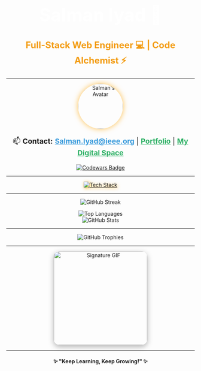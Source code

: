 <!-- 🔥 Ultimate Portfolio-Style README for GitHub -->

<h1 align="center" style="color: white; font-size: 3rem; font-weight: bold;">Salman Iyad 🚀</h1>
<h3 align="center" style="color: #f39c12; font-size: 1.5rem;">Full-Stack Web Engineer 💻 | Code Alchemist ⚡</h3>

---

<!-- 🚀 Animated Avatar -->
<p align="center">
  <img src="https://media.giphy.com/media/hvRJCLFzcasrR4ia7z/giphy.gif" width="120" alt="Salman's Avatar" style="border-radius: 50%; box-shadow: 0px 0px 15px rgba(255, 165, 0, 0.7);" />
</p>

<!-- 🌍 Social & Contact Section -->
<p align="center" style="font-size: 1.2rem;">
  📫 <strong>Contact:</strong> <a href="mailto:salman.iyad@ieee.org" style="color: #3498db; font-weight: bold;">Salman.Iyad@ieee.org</a> | 
  <a href="https://salmaniyad.vercel.app" style="color: #27ae60; font-weight: bold;">Portfolio</a> | 
  <a href="https://salmans-digital-space.vercel.app" style="color: #27ae60; font-weight: bold;">My Digital Space</a>
</p>
<p align="center">
  <a href="https://www.codewars.com/users/SalmanIyad">
    <img src="https://www.codewars.com/users/SalmanIyad/badges/large" alt="Codewars Badge" />
  </a>
</p>

---

<!-- 🔥 Skills Showcase with Animated Icons -->
<p align="center">
  <a href="https://skillicons.dev">
    <img src="https://skillicons.dev/icons?i=js,nodejs,redux,react,nextjs,mongodb,mysql,fastapi,tailwind,sass,materialui,threejs,vercel,pnpm,vite,bun,vscode,postman,figma,md,notion,prisma,firebase,linux&perline=8" alt="Tech Stack" style="filter: drop-shadow(2px 2px 5px rgba(255, 165, 0, 0.8));" />
  </a>
</p>

---

<!-- 🔥 GitHub Stats & Streaks -->
<p align="center">
  <img src="https://github-readme-streak-stats.herokuapp.com/?user=SalmanIyad&theme=black-ice&hide_border=true&stroke=0000&background=0D1117&ring=e05397&fire=e05397&currStreakLabel=e05397&bg_color=30,e96443,904e95&title_color=fff&text_color=fff" alt="GitHub Streak" />
</p>

<!-- 📊 Top Languages & Contributions -->
<div align="center">
  <img src="https://github-readme-stats.vercel.app/api/top-langs/?username=salmaniyad&layout=compact&theme=radical&bg_color=30,0d0d0d,191919&title_color=fff&text_color=fff&icon_color=79ff97" alt="Top Languages" />
</div>

<div align="center">
  <img src="https://github-readme-stats.vercel.app/api?username=SalmanIyad&show_icons=true&theme=radical&count_private=true" alt="GitHub Stats" />
</div>

---

<!-- 🏆 Trophies & Achievements -->
<p align="center">
  <img src="https://github-profile-trophy.vercel.app/?username=SalmanIyad&theme=algolia&no-frame=true&no-bg=true&column=7&row=1" alt="GitHub Trophies" />
</p>

---

<!-- 🎉 Fun Signature GIF -->
<p align="center">
    <img src="https://gidigi.com/cdn/love.gif" alt="Signature GIF" width="250" style="border-radius: 15px; box-shadow: 0 5px 15px rgba(0,0,0,0.3);" />
</p>

---

<h4 align="center">✨ "Keep Learning, Keep Growing!" ✨</h4>
